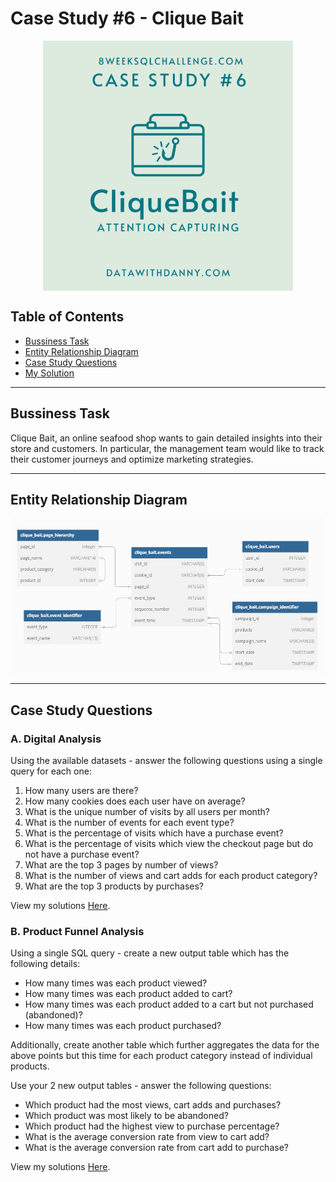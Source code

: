 # Case Study #6 - Clique Bait
<p align="center">
<img src="https://github.com/RuthyYao/8-Weeks-SQL-Challenge/blob/main/images/6.png" align="center" width="400" height="400" >
  
## Table of Contents
* [Bussiness Task](#bussiness-task)
* [Entity Relationship Diagram](#entity-relationship-diagram)
* [Case Study Questions](#case-study-questions)
* [My Solution](#my-solution)

---
## Bussiness Task
Clique Bait, an online seafood shop wants to gain detailed insights into their store and customers. In particular, the management team would like to track their customer journeys and optimize marketing strategies.

---
## Entity Relationship Diagram
<p align="center">
<img src="https://github.com/RuthyYao/8-Weeks-SQL-Challenge/blob/main/images/case-study-6-erd.png" align="center" width="500" height="250" >

---
## Case Study Questions
### A. Digital Analysis

Using the available datasets - answer the following questions using a single query for each one:

1. How many users are there?
2. How many cookies does each user have on average?
3. What is the unique number of visits by all users per month?
4. What is the number of events for each event type?
5. What is the percentage of visits which have a purchase event?
6. What is the percentage of visits which view the checkout page but do not have a purchase event?
7. What are the top 3 pages by number of views?
8. What is the number of views and cart adds for each product category?
9. What are the top 3 products by purchases?

View my solutions [Here]().

### B. Product Funnel Analysis

Using a single SQL query - create a new output table which has the following details:

* How many times was each product viewed?
* How many times was each product added to cart?
* How many times was each product added to a cart but not purchased (abandoned)?
* How many times was each product purchased?
  
Additionally, create another table which further aggregates the data for the above points but this time for each product category instead of individual products.

Use your 2 new output tables - answer the following questions:

* Which product had the most views, cart adds and purchases?
* Which product was most likely to be abandoned?
* Which product had the highest view to purchase percentage?
* What is the average conversion rate from view to cart add?
* What is the average conversion rate from cart add to purchase?

View my solutions [Here]().

